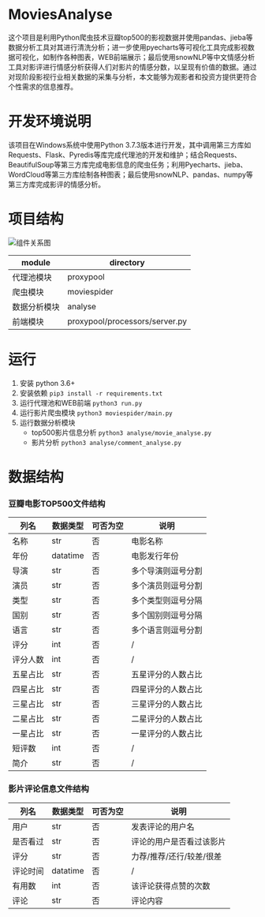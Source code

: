 # MoviesAnalyse

这个项目是利用Python爬虫技术豆瓣top500的影视数据并使用pandas、jieba等数据分析工具对其进行清洗分析；进一步使用pyecharts等可视化工具完成影视数据可视化，如制作各种图表，WEB前端展示；最后使用snowNLP等中文情感分析工具对影评进行情感分析获得人们对影片的情感分数，以呈现有价值的数据。通过对现阶段影视行业相关数据的采集与分析，本文能够为观影者和投资方提供更符合个性需求的信息推荐。

# 开发环境说明
该项目在Windows系统中使用Python 3.7.3版本进行开发，其中调用第三方库如Requests、Flask、Pyredis等库完成代理池的开发和维护；结合Requests、BeautifulSoup等第三方库完成电影信息的爬虫任务；利用Pyecharts、jieba、WordCloud等第三方库绘制各种图表；最后使用snowNLP、pandas、numpy等第三方库完成影评的情感分析。

# 项目结构
![组件关系图](https://s1.ax1x.com/2020/03/23/8TFgDx.png)

|    module    | directory |
| ---------- | ---------- |
| 代理池模块 |  proxypool   |
| 爬虫模块   |  moviespider |
| 数据分析模块   |  analyse |
| 前端模块   |  proxypool/processors/server.py |


# 运行

1. 安装 python 3.6+
2. 安装依赖
   `pip3 install -r requirements.txt`
3. 运行代理池和WEB前端
   `python3 run.py `
4. 运行影片爬虫模块
   `python3 moviespider/main.py`
5. 运行数据分析模块
   - top500影片信息分析
        `python3 analyse/movie_analyse.py`
   - 影片分析
        `python3 analyse/comment_analyse.py`

# 数据结构

### 豆瓣电影TOP500文件结构

|列名|数据类型|可否为空|说明|
| ---------- | ---------- | ---- | ---------- |
|名称|str|否|电影名称|
|年份|datatime|否|电影发行年份|
|导演|str|否|多个导演则逗号分割|
|演员|str|否|多个演员则逗号分割|
|类型|str|否|多个类型则逗号分隔|
|国别|str|否|多个国别则逗号分隔|
|语言|str|否|多个语言则逗号分割|
|评分|int|否|/|
|评分人数|int|否|/|
|五星占比|str|否|五星评分的人数占比|
|四星占比|str|否|四星评分的人数占比|
|三星占比|str|否|三星评分的人数占比|
|二星占比|str|否|二星评分的人数占比|
|一星占比|str|否|一星评分的人数占比|
|短评数|int|否|/|
|简介|str|否|/|

### 影片评论信息文件结构

|列名|数据类型|可否为空|说明|
| ---------- | ---------- | ---- | ---------- |
|用户|str|否|发表评论的用户名|
|是否看过|str|否|评论的用户是否看过该影片|
|评分|str|否|力荐/推荐/还行/较差/很差|
|评论时间|datatime|否|/|
|有用数|int|否|该评论获得点赞的次数|
|评论|str|否|评论内容|
